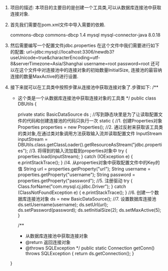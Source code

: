 1. 项目的描述:
本项目的主要目的是创建一个工具类,可以从数据库连接池中获取连接对象.
2. 首先我们需要在pom.xml文件中导入需要的依赖.
    <!-- 数据库连接池 -->
    <dependency>
    	<groupId>commons-dbcp</groupId>
    	<artifactId>commons-dbcp</artifactId>
    	<version>1.4</version>
    </dependency>
    
    <!-- 数据库连接驱动 -->
    <!-- 可选版本：5.1.40~5.1.48 -->
    <!-- 可选版本：8.0.11~8.0.18 -->
    <dependency>
    	<groupId>mysql</groupId>
    	<artifactId>mysql-connector-java</artifactId>
    	<version>8.0.18</version>
    </dependency>
3. 然后需要编写一个配置文件jdbc.properties
   在这个文件中我们需要进行如下的配置:
        url=jdbc:mysql://localhost:3306/newdb3?useUnicode=true&characterEncoding=utf-8&serverTimezone=Asia/Shanghai
        username=root
        password=root
        还可以在这个文件中对连接池中的连接对象的初始数量InitialSize, 连接池的最容纳连接的数量MaxActive的进行设置.
4. 接下来就可以在工具类中按照步骤从连接池中获取连接对象了.步骤如下:
    /**
     * 这个类是一个从数据库连接池中获取连接对象的工具类
     */
    public class DBUtils {
    
        private static BasicDataSource ds ;
        //写到静态块里是为了让读取配置文件的代码和创建连接池的代码只执行一次
        static {
            //1. 创建Properties对象
            Properties properties = new Properties();
            //2. 通过反射来获取该工具类的类对象,在通过类对象调用方法获取输入流并读取配置文件
            InputStream inputStream =
                    DBUtils.class.getClassLoader().getResourceAsStream("jdbc.properties");
            //3. 将得到的输入流加载到properties对象中
            try {
                properties.load(inputStream);
            } catch (IOException e) {
                e.printStackTrace();
            }
            //4. 从properties对象中获取配置文件中的Key的值
            String url = properties.getProperty("url");
            String username = properties.getProperty("username");
            String password = properties.getProperty("password");
            //5. 注册驱动
            try {
                Class.forName("com.mysql.cj.jdbc.Driver");
            } catch (ClassNotFoundException e) {
                e.printStackTrace();
            }
            //6. 创建一个数据库连接池对象
            ds = new BasicDataSource();
            //7. 设置数据库连接池
            ds.setUsername(username);
            ds.setUrl(url);
            ds.setPassword(password);
            ds.setInitialSize(2);
            ds.setMaxActive(5);
        }
    
        /**
         * 从数据库连接池中获取连接对象
         * @return 返回连接对象
         * @throws SQLException
         */
        public static Connection getConn() throws SQLException {
            return ds.getConnection();
        }
    
    }


